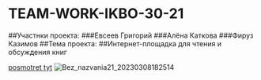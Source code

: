 # TEAM-WORK-IKBO-30-21
##Участнки проекта:
###Евсеев Григорий
###Алёна Каткова
###Фируз Казимов
##Тема проекта:
##Интернет-площадка для чтения и обсуждения книг

[posmotret tyt](https://grimpeach.github.io/TEAM-WORK-IKBO-30-21/)
![Bez_nazvania21_20230308182514](https://user-images.githubusercontent.com/106539421/230177696-d5914e06-a3aa-42f0-b1f3-743b6c9a8ed0.png)
